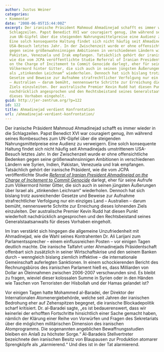 ```yaml
---
author: Justus Weiner
categories:
- Kommentar
date: "2008-06-05T15:44:00Z"
excerpt: Der iranische Präsident Mahmoud Ahmadinejad schafft es immer wieder in die
  Schlagzeilen. Papst Benedict XVI war couragiert genug, ihm während seines Rombesuches
  zum UN-Gipfel über die steigenden Nahrungsmittelpreise eine Audienz zu verweigern.
  Eine solch konsequente Haltung findet sich nicht häufig seit Ahmadinejads umstrittenem
  USA-Besuch letztes Jahr. In der Zwischenzeit wurde er ohne offensichtliche Bedenken
  gegen seine größenwahnsinnigen Ambitionen in verschiedenen Ländern wie Syrien, Indien,
  Pakistan, Venezuela und Irak empfangen. Tatsächlich gehört der iranische Präsident,
  wie die vom JCPA veröffentlichte Studie Referral of Iranian President Ahmadinejad
  on the Charge of Incitement to Commit Genocide darlegt, eher für seine Aufrufe zum
  Völkermord hinter Gitter, die sich auch in seinen jüngsten Äußerungen über Israel
  als „stinkenden Leichnam“ wiederholen. Dennoch hat sich bislang trotz ausreichender
  Gesetze und Beweise zur Aufnahme strafrechtlicher Verfolgung nur ein einziges Land
  – Australien – darum bemüht, nennenswerte Schritte zur Erreichung dieses lohnenden
  Ziels einzuleiten. Der australische Premier Kevin Rudd hat diesen Punkt wiederholt
  nachdrücklich angesprochen und den Rechtsbeistand seines Generalstaatsanwalts für
  dieses Vorhaben eingeholt.
guid: http://jer-zentrum.org/?p=122
id: 122
title: Ahmadinejad verdient Konfrontation
url: /ahmadinejad-verdient-konfrontation/
---
```



Der iranische Präsident Mahmoud Ahmadinejad schafft es immer wieder in die Schlagzeilen. Papst Benedict XVI war couragiert genug, ihm während seines Rombesuches zum UN-Gipfel über die steigenden Nahrungsmittelpreise eine Audienz zu verweigern. Eine solch konsequente Haltung findet sich nicht häufig seit Ahmadinejads umstrittenem USA-Besuch letztes Jahr. In der Zwischenzeit wurde er ohne offensichtliche Bedenken gegen seine größenwahnsinnigen Ambitionen in verschiedenen Ländern wie Syrien, Indien, Pakistan, Venezuela und Irak empfangen. Tatsächlich gehört der iranische Präsident, wie die vom JCPA veröffentlichte Studie *[Referral of Iranian President Ahmadinejad on the Charge of Incitement to Commit Genocide]("http://jer-zentrum.org/ViewArticle.aspx?ArticleId=118")* darlegt, eher für seine Aufrufe zum Völkermord hinter Gitter, die sich auch in seinen jüngsten Äußerungen über Israel als „stinkenden Leichnam“ wiederholen. Dennoch hat sich bislang trotz ausreichender Gesetze und Beweise zur Aufnahme strafrechtlicher Verfolgung nur ein einziges Land – Australien – darum bemüht, nennenswerte Schritte zur Erreichung dieses lohnenden Ziels einzuleiten. Der australische Premier Kevin Rudd hat diesen Punkt wiederholt nachdrücklich angesprochen und den Rechtsbeistand seines Generalstaatsanwalts für dieses Vorhaben eingeholt.

 

Im Iran verstärkt sich hingegen die allgemeine Unzufriedenheit mit Ahmadinejad, wie die Wahl seines Kontrahenten Dr. Ali Larijani zum Parlamentssprecher – einem einflussreichen Posten – vor einigen Tagen deutlich machte. Die iranische Talfahrt unter Ahmadinejads Präsidentschaft offenbart sich zusätzlich in seiner Wirtschaftskrise und den seinem Banken durch – wenngleich bislang ziemlich inffektive – die internationale Gemeinschaft auferlegten Sanktionen. In einem schockierenden Bericht des Rechnungsbüros des iranischen Parlament hieß es, dass Milliarden von Dollar an Öleinnahmen zwischen 2006-2007 verschwunden sind. Es bleibt zu fragen, wieviel dieser kolossalen Summe in Syrien oder in den Händen wie Taschen von Terroristen der Hisbollah und der Hamas gelandet ist?

 

Vor einigen Tagen hatte Mohammed al-Baradei, der Direktor der Internationalen Atomenergiebehörde, welche seit Jahren der iranischen Bedrohung eher auf Zehenspitzen begegnet, die iranische Blockadepolitik scharf kritisiert. Dr. al-Baradei sagte, „es ist bedauerenswert, dass wir keinerlei der erhofften Fortschritte hinsichtlich einer Sache gemacht haben, nämlich der Klärung einer Reihe von Vorwürfen und Fragen des Sekretariats über die möglichen militärischen Dimension des iranischen Atomprogramms. Die sogenannten angeblichen Bewaffnungsstudien bleiben ein Anlaß zu höchster Sorge.“ Al-Baradeis Stellvertreter bezeichnete den iranischen Besitz von Blaupausen zur Produktion atomarer Sprengköpfe als „alarmierend.“ Und dies ist in der Tat alarmierend.
